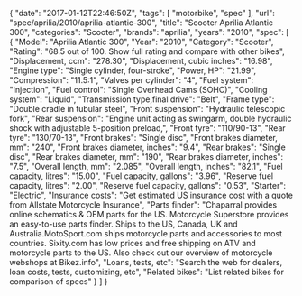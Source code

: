 {
    "date": "2017-01-12T22:46:50Z",
    "tags": [
        "motorbike",
        "spec"
    ],
    "url": "spec\/aprilia\/2010\/aprilia-atlantic-300",
    "title": "Scooter Aprilia Atlantic 300",
    "categories": "Scooter",
    "brands": "aprilia",
    "years": "2010",
    "spec": [
        {
            "Model": "Aprilia Atlantic 300",
            "Year": "2010",
            "Category": "Scooter",
            "Rating": "68.5 out of 100. Show full rating and compare with other bikes",
            "Displacement, ccm": "278.30",
            "Displacement, cubic inches": "16.98",
            "Engine type": "Single cylinder, four-stroke",
            "Power, HP": "21.99",
            "Compression": "11.5:1",
            "Valves per cylinder": "4",
            "Fuel system": "Injection",
            "Fuel control": "Single Overhead Cams (SOHC)",
            "Cooling system": "Liquid",
            "Transmission type,final drive": "Belt",
            "Frame type": "Double cradle in tubular steel",
            "Front suspension": "Hydraulic telescopic fork",
            "Rear suspension": "Engine unit acting as swingarm, double hydraulic shock with adjustable 5-position preload,",
            "Front tyre": "110\/90-13",
            "Rear tyre": "130\/70-13",
            "Front brakes": "Single disc",
            "Front brakes diameter, mm": "240",
            "Front brakes diameter, inches": "9.4",
            "Rear brakes": "Single disc",
            "Rear brakes diameter, mm": "190",
            "Rear brakes diameter, inches": "7.5",
            "Overall length, mm": "2.085",
            "Overall length, inches": "82.1",
            "Fuel capacity, litres": "15.00",
            "Fuel capacity, gallons": "3.96",
            "Reserve fuel capacity, litres": "2.00",
            "Reserve fuel capacity, gallons": "0.53",
            "Starter": "Electric",
            "Insurance costs": "Get estimated US insurance cost with a quote from Allstate Motorcycle Insurance",
            "Parts finder": "Chaparral provides online schematics & OEM parts for the US.   Motorcycle Superstore provides an easy-to-use parts finder. Ships to the US, Canada, UK and Australia.MotoSport.com ships motorcycle parts and accessories to most countries.    Sixity.com has low prices and free shipping on ATV and motorcycle parts to the US. Also check out our overview of motorcycle webshops at Bikez.info",
            "Loans, tests, etc": "Search the web for dealers, loan costs, tests, customizing, etc",
            "Related bikes": "List related bikes for comparison of specs"
        }
    ]
}